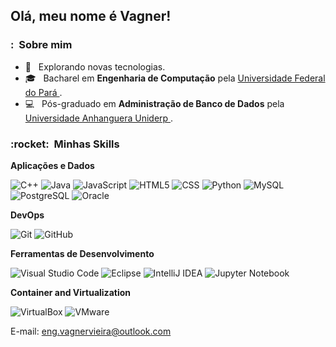 
##  Olá, meu nome é <strong>Vagner!</strong>

<h3>: &nbsp;Sobre mim </h3>

- 🔎 &nbsp; Explorando novas tecnologias.
- 🎓 &nbsp; Bacharel em **Engenharia de Computação** pela <a href=https://portal.ufpa.br/> Universidade Federal do Pará </a>.
- 💻 &nbsp; Pós-graduado em **Administração de Banco de Dados** pela <a href=https://www.anhanguera.com/> Universidade Anhanguera Uniderp </a>.

<h3> :rocket: &nbsp;Minhas Skills </h3>

**Aplicações e Dados**

  ![C++](https://img.shields.io/badge/-C++-333333?style=flat&logo=C%2B%2B&logoColor=00599C)
  ![Java](https://img.shields.io/badge/-Java-333333?style=flat&logo=Java&logoColor=007396)
  ![JavaScript](https://img.shields.io/badge/-JavaScript-333333?style=flat&logo=javascript)
  ![HTML5](https://img.shields.io/badge/-HTML5-333333?style=flat&logo=HTML5)
  ![CSS](https://img.shields.io/badge/-CSS-333333?style=flat&logo=CSS3&logoColor=1572B6)
  ![Python](https://img.shields.io/badge/-Python-333333?style=flat&logo=Python)
  ![MySQL](https://img.shields.io/badge/-MySQL-333333?style=flat&logo=mysql)
  ![PostgreSQL](https://img.shields.io/badge/-PostgreSQL-333333?style=flat&logo=postgresql)
  ![Oracle](https://img.shields.io/badge/-Oracle-333333?style=flat&logo=oracle&logoColor=F80000)
  

**DevOps**

  ![Git](https://img.shields.io/badge/-Git-333333?style=flat&logo=git)
  ![GitHub](https://img.shields.io/badge/-GitHub-333333?style=flat&logo=github)
 

**Ferramentas de Desenvolvimento**

  ![Visual Studio Code](https://img.shields.io/badge/-Visual%20Studio%20Code-333333?style=flat&logo=visual-studio-code&logoColor=007ACC)
  ![Eclipse](https://img.shields.io/badge/-Eclipse-333333?style=flat&logo=eclipse-ide&logoColor=2C2255)
  ![IntelliJ IDEA](https://img.shields.io/badge/-IntelliJ%20IDEA-333333?style=flat&logo=intellij-idea&logoColor=f70486)
  ![Jupyter Notebook](https://img.shields.io/badge/-Jupyter%20Notebook-333333?style=flat&logo=jupyter)
  
**Container and Virtualization**

  ![VirtualBox](https://img.shields.io/badge/-VirtualBox-333333?style=flat&logo=virtualbox)
  ![VMware](https://img.shields.io/badge/-VMware-333333?style=flat&logo=vmware)

E-mail: eng.vagnervieira@outlook.com
